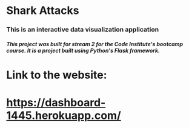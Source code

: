 # Shark Attacks


<h3> This is an interactive data visualization application</h3>

<h5> This project was built for stream 2 for the Code Institute's bootcamp course. It is a project built using Python's Flask framework.

# Link to the website:
# https://dashboard-1445.herokuapp.com/


